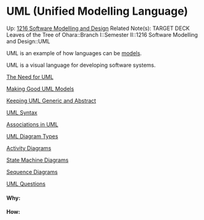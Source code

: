 # UML (Unified Modelling Language)

Up: [1216 Software Modelling and Design](1216_software_modelling_and_design)
Related Note(s):
TARGET DECK
Leaves of the Tree of Ohara::Branch I::Semester II::1216 Software Modelling and Design::UML

UML is an example of how languages can be [models](models).

UML is a visual language for developing software systems.

[The Need for UML](the_need_for_uml)

[Making Good UML Models](making_good_uml_models)

[Keeping UML Generic and Abstract](keeping_uml_generic_and_abstract)

[UML Syntax](uml_syntax)

[Associations in UML](associations_in_uml)

[UML Diagram Types](uml_diagram_types)

[Activity Diagrams](activity_diagrams)

[State Machine Diagrams](state_machine_diagrams)

[Sequence Diagrams](sequence_diagrams)

[UML Questions](uml_questions)






























#### Why:
#### How:









